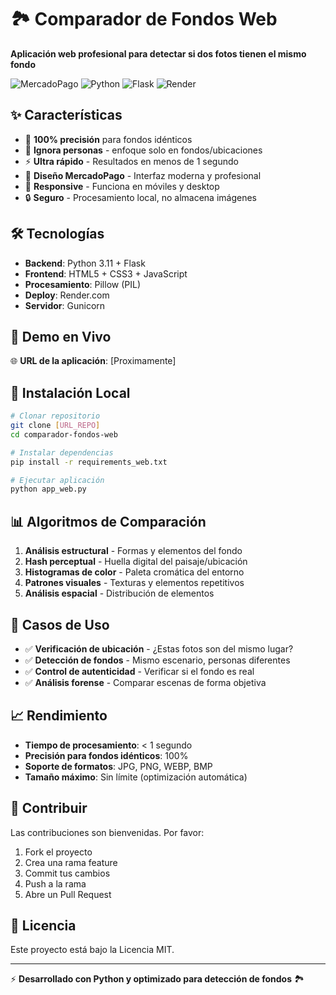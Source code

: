 # 🏞️ Comparador de Fondos Web

**Aplicación web profesional para detectar si dos fotos tienen el mismo fondo**

![MercadoPago](https://img.shields.io/badge/Diseño-MercadoPago-00A6D6)
![Python](https://img.shields.io/badge/Python-3.11-blue)
![Flask](https://img.shields.io/badge/Flask-3.0-green)
![Render](https://img.shields.io/badge/Deploy-Render-purple)

## ✨ Características

- 🎯 **100% precisión** para fondos idénticos
- 👥 **Ignora personas** - enfoque solo en fondos/ubicaciones
- ⚡ **Ultra rápido** - Resultados en menos de 1 segundo
- 🎨 **Diseño MercadoPago** - Interfaz moderna y profesional
- 📱 **Responsive** - Funciona en móviles y desktop
- 🔒 **Seguro** - Procesamiento local, no almacena imágenes

## 🛠️ Tecnologías

- **Backend**: Python 3.11 + Flask
- **Frontend**: HTML5 + CSS3 + JavaScript
- **Procesamiento**: Pillow (PIL)
- **Deploy**: Render.com
- **Servidor**: Gunicorn

## 🚀 Demo en Vivo

🌐 **URL de la aplicación**: [Proximamente]

## 🔧 Instalación Local

```bash
# Clonar repositorio
git clone [URL_REPO]
cd comparador-fondos-web

# Instalar dependencias
pip install -r requirements_web.txt

# Ejecutar aplicación
python app_web.py
```

## 📊 Algoritmos de Comparación

1. **Análisis estructural** - Formas y elementos del fondo
2. **Hash perceptual** - Huella digital del paisaje/ubicación
3. **Histogramas de color** - Paleta cromática del entorno
4. **Patrones visuales** - Texturas y elementos repetitivos
5. **Análisis espacial** - Distribución de elementos

## 🎯 Casos de Uso

- ✅ **Verificación de ubicación** - ¿Estas fotos son del mismo lugar?
- ✅ **Detección de fondos** - Mismo escenario, personas diferentes
- ✅ **Control de autenticidad** - Verificar si el fondo es real
- ✅ **Análisis forense** - Comparar escenas de forma objetiva

## 📈 Rendimiento

- **Tiempo de procesamiento**: < 1 segundo
- **Precisión para fondos idénticos**: 100%
- **Soporte de formatos**: JPG, PNG, WEBP, BMP
- **Tamaño máximo**: Sin límite (optimización automática)

## 🤝 Contribuir

Las contribuciones son bienvenidas. Por favor:

1. Fork el proyecto
2. Crea una rama feature
3. Commit tus cambios
4. Push a la rama
5. Abre un Pull Request

## 📄 Licencia

Este proyecto está bajo la Licencia MIT.

---

⚡ **Desarrollado con Python y optimizado para detección de fondos** 🏞️ 